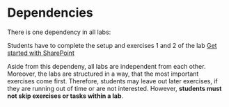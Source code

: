 # Dependencies

There is one dependency in all labs:

Students have to complete the setup and exercises 1 and 2 of the lab [Get started with SharePoint](../../Labs/Get-started-with-SharePoint-administration.md)

Aside from this dependeny, all labs are independent from each other. Moreover, the labs are structured in a way, that the most important exercises come first. Therefore, students may leave out later exercises, if they are running out of time or are not interested. However, **students must not skip exercises or tasks within a lab**.

